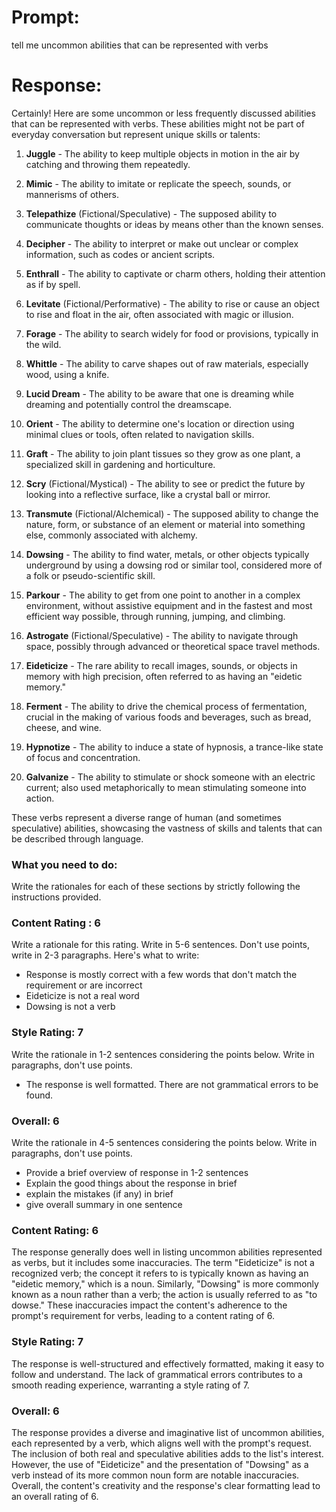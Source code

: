 # Prompt:

tell me uncommon abilities that can be represented with verbs

# Response:
Certainly! Here are some uncommon or less frequently discussed abilities that can be represented with verbs. These abilities might not be part of everyday conversation but represent unique skills or talents:

1. **Juggle** - The ability to keep multiple objects in motion in the air by catching and throwing them repeatedly.
   
2. **Mimic** - The ability to imitate or replicate the speech, sounds, or mannerisms of others.

3. **Telepathize** (Fictional/Speculative) - The supposed ability to communicate thoughts or ideas by means other than the known senses.

4. **Decipher** - The ability to interpret or make out unclear or complex information, such as codes or ancient scripts.

5. **Enthrall** - The ability to captivate or charm others, holding their attention as if by spell.

6. **Levitate** (Fictional/Performative) - The ability to rise or cause an object to rise and float in the air, often associated with magic or illusion.

7. **Forage** - The ability to search widely for food or provisions, typically in the wild.

8. **Whittle** - The ability to carve shapes out of raw materials, especially wood, using a knife.

9. **Lucid Dream** - The ability to be aware that one is dreaming while dreaming and potentially control the dreamscape.

10. **Orient** - The ability to determine one's location or direction using minimal clues or tools, often related to navigation skills.

11. **Graft** - The ability to join plant tissues so they grow as one plant, a specialized skill in gardening and horticulture.

12. **Scry** (Fictional/Mystical) - The ability to see or predict the future by looking into a reflective surface, like a crystal ball or mirror.

13. **Transmute** (Fictional/Alchemical) - The supposed ability to change the nature, form, or substance of an element or material into something else, commonly associated with alchemy.

14. **Dowsing** - The ability to find water, metals, or other objects typically underground by using a dowsing rod or similar tool, considered more of a folk or pseudo-scientific skill.

15. **Parkour** - The ability to get from one point to another in a complex environment, without assistive equipment and in the fastest and most efficient way possible, through running, jumping, and climbing.

16. **Astrogate** (Fictional/Speculative) - The ability to navigate through space, possibly through advanced or theoretical space travel methods.

17. **Eideticize** - The rare ability to recall images, sounds, or objects in memory with high precision, often referred to as having an "eidetic memory."

18. **Ferment** - The ability to drive the chemical process of fermentation, crucial in the making of various foods and beverages, such as bread, cheese, and wine.

19. **Hypnotize** - The ability to induce a state of hypnosis, a trance-like state of focus and concentration.

20. **Galvanize** - The ability to stimulate or shock someone with an electric current; also used metaphorically to mean stimulating someone into action.

These verbs represent a diverse range of human (and sometimes speculative) abilities, showcasing the vastness of skills and talents that can be described through language.


### What you need to do:
Write the rationales for each of these sections by strictly following the instructions provided.


### Content Rating : 6
Write a rationale for this rating. Write in 5-6 sentences. Don't use points, write in 2-3 paragraphs. Here's what to write:
- Response is mostly correct with a few words that don't match the requirement or are incorrect
- Eideticize is not a real word
- Dowsing is not a verb
### Style Rating: 7
Write the rationale in 1-2 sentences considering the points below. Write in paragraphs, don't use points. 
- The response is well formatted. There are not grammatical errors to be found.

### Overall: 6
Write the rationale in 4-5 sentences considering the points below. Write in paragraphs, don't use points. 
- Provide a brief overview of response in 1-2 sentences
- Explain the good things about the response in brief
- explain the mistakes (if any) in brief
- give overall summary in one sentence



### Content Rating: 6
The response generally does well in listing uncommon abilities represented as verbs, but it includes some inaccuracies. The term "Eideticize" is not a recognized verb; the concept it refers to is typically known as having an "eidetic memory," which is a noun. Similarly, "Dowsing" is more commonly known as a noun rather than a verb; the action is usually referred to as "to dowse." These inaccuracies impact the content's adherence to the prompt's requirement for verbs, leading to a content rating of 6.

### Style Rating: 7
The response is well-structured and effectively formatted, making it easy to follow and understand. The lack of grammatical errors contributes to a smooth reading experience, warranting a style rating of 7.

### Overall: 6
The response provides a diverse and imaginative list of uncommon abilities, each represented by a verb, which aligns well with the prompt's request. The inclusion of both real and speculative abilities adds to the list's interest. However, the use of "Eideticize" and the presentation of "Dowsing" as a verb instead of its more common noun form are notable inaccuracies. Overall, the content's creativity and the response's clear formatting lead to an overall rating of 6.

